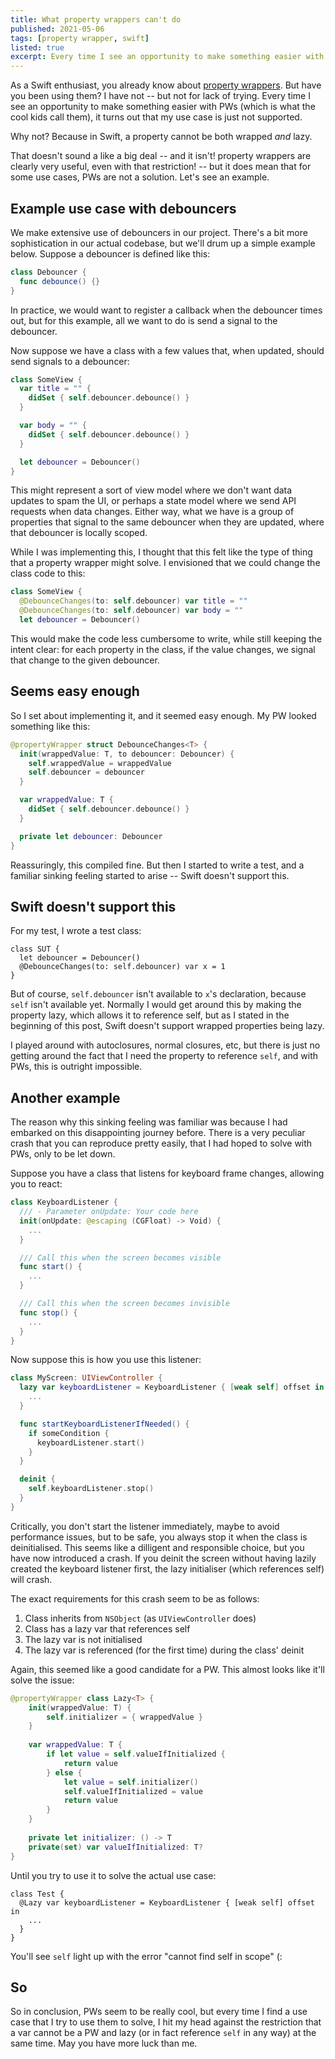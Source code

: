 ```yaml
---
title: What property wrappers can't do
published: 2021-05-06
tags: [property wrapper, swift]
listed: true
excerpt: Every time I see an opportunity to make something easier with PWs (which is what the cool kids call them), it turns out that my use case is just not supported. Why not? Because in Swift, a property cannot be both wrapped and lazy.
---
```

As a Swift enthusiast, you already know about [property wrappers](https://docs.swift.org/swift-book/LanguageGuide/Properties.html). But have you been using them? I have not -- but not for lack of trying. Every time I see an opportunity to make something easier with PWs (which is what the cool kids call them), it turns out that my use case is just not supported.

Why not? Because in Swift, a property cannot be both wrapped *and* lazy.

That doesn't sound a like a big deal -- and it isn't! property wrappers are clearly very useful, even with that restriction! -- but it does mean that for some use cases, PWs are not a solution. Let's see an example.

## Example use case with debouncers

We make extensive use of debouncers in our project. There's a bit more sophistication in our actual codebase, but we'll drum up a simple example below. Suppose a debouncer is defined like this:

```swift
class Debouncer {
  func debounce() {}
}
```

In practice, we would want to register a callback when the debouncer times out, but for this example, all we want to do is send a signal to the debouncer.

Now suppose we have a class with a few values that, when updated, should send signals to a debouncer:

```swift
class SomeView {
  var title = "" {
    didSet { self.debouncer.debounce() }
  }

  var body = "" {
    didSet { self.debouncer.debounce() }
  }

  let debouncer = Debouncer()
}
```

This might represent a sort of view model where we don't want data updates to spam the UI, or perhaps a state model where we send API requests when data changes. Either way, what we have is a group of properties that signal to the same debouncer when they are updated, where that debouncer is locally scoped.

While I was implementing this, I thought that this felt like the type of thing that a property wrapper might solve. I envisioned that we could change the class code to this:

```swift
class SomeView {
  @DebounceChanges(to: self.debouncer) var title = ""
  @DebounceChanges(to: self.debouncer) var body = ""
  let debouncer = Debouncer()
```

This would make the code less cumbersome to write, while still keeping the intent clear: for each property in the class, if the value changes, we signal that change to the given debouncer.

## Seems easy enough

So I set about implementing it, and it seemed easy enough. My PW looked something like this:

```swift
@propertyWrapper struct DebounceChanges<T> {
  init(wrappedValue: T, to debouncer: Debouncer) {
    self.wrappedValue = wrappedValue
    self.debouncer = debouncer
  }

  var wrappedValue: T {
    didSet { self.debouncer.debounce() }
  }

  private let debouncer: Debouncer
}
```

Reassuringly, this compiled fine. But then I started to write a test, and a familiar sinking feeling started to arise -- Swift doesn't support this.

## Swift doesn't support this

For my test, I wrote a test class:

```
class SUT {
  let debouncer = Debouncer()
  @DebounceChanges(to: self.debouncer) var x = 1
}
```

But of course, `self.debouncer` isn't available to `x`'s declaration, because `self` isn't available yet. Normally I would get around this by making the property lazy, which allows it to reference self, but as I stated in the beginning of this post, Swift doesn't support wrapped properties being lazy.

I played around with autoclosures, normal closures, etc, but there is just no getting around the fact that I need the property to reference `self`, and with PWs, this is outright impossible.

## Another example

The reason why this sinking feeling was familiar was because I had embarked on this disappointing journey before. There is a very peculiar crash that you can reproduce pretty easily, that I had hoped to solve with PWs, only to be let down.

Suppose you have a class that listens for keyboard frame changes, allowing you to react:

```swift
class KeyboardListener {
  /// - Parameter onUpdate: Your code here
  init(onUpdate: @escaping (CGFloat) -> Void) {
    ...
  }

  /// Call this when the screen becomes visible
  func start() {
    ...
  }

  /// Call this when the screen becomes invisible
  func stop() {
    ...
  }
}
```

Now suppose this is how you use this listener:

```swift
class MyScreen: UIViewController {
  lazy var keyboardListener = KeyboardListener { [weak self] offset in
    ...
  }

  func startKeyboardListenerIfNeeded() {
    if someCondition {
      keyboardListener.start()
    }
  }

  deinit {
    self.keyboardListener.stop()
  }
}
```

Critically, you don't start the listener immediately, maybe to avoid performance issues, but to be safe, you always stop it when the class is deinitialised. This seems like a dilligent and responsible choice, but you have now introduced a crash. If you deinit the screen without having lazily created the keyboard listener first, the lazy initialiser (which references self) will crash.

The exact requirements for this crash seem to be as follows:

1. Class inherits from `NSObject` (as `UIViewController` does)
2. Class has a lazy var that references self
3. The lazy var is not initialised
4. The lazy var is referenced (for the first time) during the class' deinit

Again, this seemed like a good candidate for a PW. This almost looks like it'll solve the issue:

```swift
@propertyWrapper class Lazy<T> {
    init(wrappedValue: T) {
        self.initializer = { wrappedValue }
    }
    
    var wrappedValue: T {
        if let value = self.valueIfInitialized {
            return value
        } else {
            let value = self.initializer()
            self.valueIfInitialized = value
            return value
        }
    }
    
    private let initializer: () -> T
    private(set) var valueIfInitialized: T?
}
```

Until you try to use it to solve the actual use case:

```
class Test {
  @Lazy var keyboardListener = KeyboardListener { [weak self] offset in
    ...
  }
}
```

You'll see `self` light up with the error "cannot find self in scope" (:

## So

So in conclusion, PWs seem to be really cool, but every time I find a use case that I try to use them to solve, I hit my head against the restriction that a var cannot be a PW and lazy (or in fact reference `self` in any way) at the same time. May you have more luck than me.